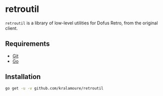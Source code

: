 # retroutil

`retroutil` is a library of low-level utilities for Dofus Retro, from the original client.

## Requirements

- [Git](https://git-scm.com/)
- [Go](https://golang.org/)

## Installation

```sh
go get -u -v github.com/kralamoure/retroutil
```
